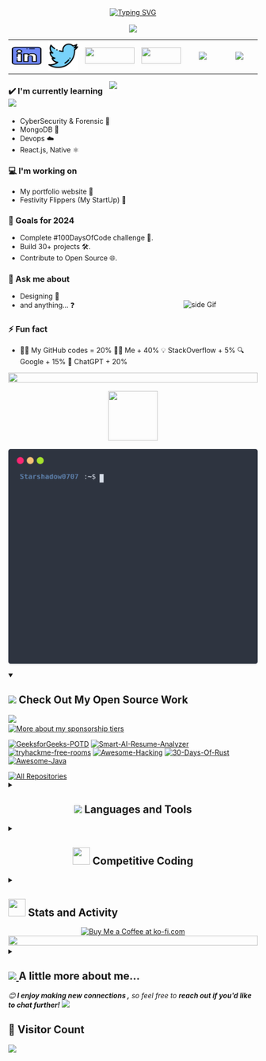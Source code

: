<!--💬TYPINGSVG -->
   <p align="center"><a href="https://github.com/Hunterdii"><img src="https://readme-typing-svg.demolab.com?font=Fira+Code&weight=500&size=17&duration=1&pause=10000000000000&color=f39c12&center=true&vCenter=true&random=false&width=435&lines=%E0%AA%95%E0%AB%87%E0%AA%AE+%E0%AA%9B%E0%AB%8B%F0%9F%99%8F%2C+%E2%80%8B%E0%A4%A8%E0%A4%AE%E0%A4%B8%E0%A5%8D%E0%A4%A4%E0%A5%87+(Namaste)%F0%9F%99%8F%F0%9F%8F%BB%2C+I'm+Het+Patel!"  alt="Typing SVG" align="center"  /></a>

<!--💬GREETINGSTITLE / 🌐WEBSITE: https://github.com/denvercoder1/readme-typing-svg -->
<p align="center">
  <a href="https://github.com/Hunterdii">
    <img src="https://readme-typing-svg.demolab.com/?lines=Full-Stack%20Web%20And%20App%20Developer;Future%20Cyber%20Security%20Professional;3%2B%20Years%20of%20Learning%20Coding;Always%20Learning%20Great%20Things&font=Shantell+Sans&size=21%20Code&center=true&width=440&height=45&color=9b59b6 &vCenter=true&pause=1000&size=22" align="center" /></a>
</p>

<!--1abc9c,e74c3c,3498db,2ecc71,9b59b6,f39c12
      Certainly! Here are some additional unique and special color codes:
      1. #f1c40f - Goldenrod
      2. #3498db - Cerulean
      3. #e74c3c - Coral
      4. #9b59b6 - Lavender
      5. #34495e - Gunmetal
      6. #e74c3c - Crimson
      7. #1abc9c - Turquoise
      8. #f39c12 - Tangerine
      9. #8e44ad - Orchid
      10. #27ae60 - Emerald
      11. #e67e22 - Burnt Orange
      12. #d35400 - Pumpkin
      13. #27ae60 - Jade
      14. #8e44ad - Amethyst
      15. #16a085 - Teal
      16. #c0392b - Mahogany
      17. #2980b9 - Sapphire
      18. #d35400 - Terracotta
      19. #7f8c8d - Slate Gray
      20. #2c3e50 - Midnight Blue--!>

 <!--🌐💬Social Media-->
<table width="120" align="center">
  <tr>  
    <td align="center" width="60">
      <a href="https://www.linkedin.com/in/patel-hetkumar-sandipbhai-8b110525a/?utm_source=share&utm_campaign=share_via&utm_content=profile&utm_medium=android_app"><img src="https://raw.githubusercontent.com/8bithemant/8bithemant/master/linkedin.png?raw=true" height="36" width="65"></a>
    </td>
    <td align="center" width="60">
      <a href="https://twitter.com/HetPate94938685"><img src="https://raw.githubusercontent.com/8bithemant/8bithemant/master/twitter.png?raw=true" width="60"></a>
    </td>
    <td align="center" width="60">
      <a href="https://www.youtube.com/@alpharoman9602"><img src="https://github.com/Hunterdii/Hunterdii/blob/main/Images/youtube-icon.png" height="33" width="100"></a>
    </td>
    <td align="center" width="60">
      <a href="https://discord.com/channels/1106636869795590254/1106636869795590257"><img src="https://user-images.githubusercontent.com/29790345/184599637-8ba21112-adc2-400a-8931-b071b74fb2a7.png?raw=true" height="33" width="80"></a>
    </td>
    <td align="center" width="60">
      <a href="mailto:het8185@gmail.com"><img src="https://user-images.githubusercontent.com/29790345/184528214-8f168ffd-5a4c-4d30-8d6b-917568924fbb.png?raw=true" width="80"></a>
    </td>
    <td align="center" width="60">
      <a href="https://drive.google.com/file/d/1ENgW8wWwbRlkos5c5l7vBbZ7AeAl443e/view?usp=drive_link"><img src="https://user-images.githubusercontent.com/29790345/184600207-42a1a54e-9faa-40c8-b18e-f8230d0c6d7c.png?raw=true" width="60"></a>
    </td>

  </tr>
</table>

</p></h2>
<!--💻Big SVG Coding-->
  <a href="https://github.com/Hunterdii">
<img align='right' src="https://media.giphy.com/media/M9gbBd9nbDrOTu1Mqx/giphy.gif" width="300"></a>

<!--💫 About Me-->

### ✔️ I'm currently learning <img src="https://media.giphy.com/media/WUlplcMpOCEmTGBtBW/giphy.gif" width="30">

- CyberSecurity & Forensic 🔐
- MongoDB 🍃
- Devops ☁️
- React.js, Native ⚛️

### 💻 I'm working on

- My portfolio website 💼
- Festivity Flippers (My StartUp) 🚀

### 🌱 Goals for 2024

- Complete #100DaysOfCode challenge 💯.
- Build 30+ projects 🛠️.
- Contribute to Open Source 🌐.

### 💭 Ask me about

- Designing 🎨
- and anything... ❓
  <a href="https://buymeacoffee.com/het81857"> <img src="https://media3.giphy.com/media/ZEB6yFbLnhyQf7g3hn/giphy.gif" alt="side Gif" align="right" width="150" height="auto"/> </a>

### ⚡ Fun fact

- 🐱‍💻 My GitHub codes = 20% 🙋‍♂️ Me + 40% 💡 StackOverflow + 5% 🔍 Google + 15% 🤖 ChatGPT + 20%

<!--📏LINE-->
<img src="https://i.imgur.com/dBaSKWF.gif" height="20" width="100%">

<!--🖼️OCTOCAT-->
<p align="center"><a href="https://github.com/sponsors/Hunterdii">
<img src="https://media.giphy.com/media/IP7sarl7C5lSFCw9rG/giphy.gif"  width="100px" height="100px"></p></a>

<!--🌯GITHUBTERMINALSTATS💻 / 🌐WEBSITE: https://github.com/Hunterdii/GitHub-Terminal -->

<p align='center'>  <a href="https://github.com/sponsors/Hunterdii">
  <img align="center" src="https://raw.githubusercontent.com/Hunterdii/GitHub-Terminal/refs/heads/master/github_stats.svg"
</p></a>

<!--📘 Check Out My Open Source Work-->

<details open> 
  <summary>
     <h2>  <a href="https://github.com/Hunterdii">
    <img src="https://github.com/user-attachments/assets/839a5b5b-14e8-4474-82d7-07215c6e4901" height="37px"></a>
   Check Out My Open Source Work </h2>

  <a href="https://github.com/Hunterdii">
    <img src="https://github.com/user-attachments/assets/839a5b5b-14e8-4474-82d7-07215c6e4901" height="37px">
  </a>
  </summary>

<a href="https://github.com/sponsors/Hunterdii/">
    <img alt="More about my sponsorship tiers" title="Sponsorship Tiers" src="https://custom-icon-badges.demolab.com/badge/-More%20About%20My%20Sponsorship%20Tiers-1F222E?style=for-the-badge&logoColor=Teal&logo=link-external"/>
  </a>
<p align="left">
    <a href="https://github.com/Hunterdii/GeeksforGeeks-POTD">
    <img width="278" src="https://denvercoder1-github-readme-stats.vercel.app/api/pin/?username=Hunterdii&repo=GeeksforGeeks-POTD&theme=github_dark&border_color=02D892&bg_color=0D1117&title_color=58A6FF&icon_color=1F6FEB&show_icons=false" alt="GeeksforGeeks-POTD"></a>
    <a href="https://github.com/Hunterdii/Smart-AI-Resume-Analyzer"><img width="278" src="https://denvercoder1-github-readme-stats.vercel.app/api/pin/?username=Hunterdii&repo=Smart-AI-Resume-Analyzer&theme=github_dark&border_color=02D892&bg_color=0D1117&title_color=58A6FF&icon_color=1F6FEB&show_icons=false" alt="Smart-AI-Resume-Analyzer"></a>
   <a href="https://github.com/Hunterdii/tryhackme-free-rooms"><img width="278" src="https://denvercoder1-github-readme-stats.vercel.app/api/pin/?username=Hunterdii&repo=tryhackme-free-rooms&theme=github_dark&border_color=02D892&bg_color=0D1117&title_color=58A6FF&icon_color=1F6FEB&show_icons=false" alt="tryhackme-free-rooms"></a>
    <a href="https://github.com/Hunterdii/Awesome-Hacking"><img width="278" src="https://denvercoder1-github-readme-stats.vercel.app/api/pin/?username=Hunterdii&repo=Awesome-Hacking&theme=github_dark&border_color=02D892&bg_color=0D1117&title_color=58A6FF&icon_color=1F6FEB&show_icons=false" alt="Awesome-Hacking"></a>
       <a href="https://github.com/Hunterdii/30-Days-Of-Rust"><img width="278" src="https://denvercoder1-github-readme-stats.vercel.app/api/pin/?username=Hunterdii&repo=30-Days-Of-Rust&theme=github_dark&border_color=02D892&bg_color=0D1117&title_color=58A6FF&icon_color=1F6FEB&show_icons=false" alt="30-Days-Of-Rust"></a>
       <a href="https://github.com/Hunterdii/Awesome-Java"><img width="278" src="https://denvercoder1-github-readme-stats.vercel.app/api/pin/?username=Hunterdii&repo=Awesome-Java&theme=github_dark&border_color=02D892&bg_color=0D1117&title_color=58A6FF&icon_color=1F6FEB&show_icons=false" alt="Awesome-Java"></a>
</p>

  <a href="https://github.com/Hunterdii?tab=repositories&sort=stargazers">
    <img alt="All Repositories" title="All Repositories" src="https://custom-icon-badges.demolab.com/badge/-Click%20Here%20For%20All%20My%20Repos-1F222E?style=for-the-badge&logoColor=Teal&logo=repo"/>
  </a>

<!--<h3>⏳ GitHub Activity Logs 📜</h3>-->

<!--START_SECTION:activity-->

<!--END_SECTION:activity-->

</details>

<!--💻Languages and Tools🛠️-->
<details> 
  <summary><h2 align='center'><a href="https://github.com/Hunterdii">
<img src="https://github.com/user-attachments/assets/0cefad05-58a9-4aa0-a070-f75a0c9b0353" height="32px"></a> Languages and Tools</h2>
  
  <a href="https://github.com/Hunterdii">
  </a>
 </summary> 
 <div style="display: flex; align-items: flex-start; align: center">
<table width="100">
</details>
    <h3>👨‍💻 Programming and Markup Languages</h3>
<tr>
    <td align='center' width="190">
        <img src="https://www.vectorlogo.zone/logos/php/php-ar21.svg">
    </td>
    <td align='center' width="190">
        <img src="https://techstack-generator.vercel.app/python-icon.svg" alt="icon" width="70" height="65">
    </td>
    <td align='center' width="190">
        <img src="https://techstack-generator.vercel.app/java-icon.svg" alt="icon" width="80" height="75">
    </td>
    <td align='center' width="190">
            <img src="https://techstack-generator.vercel.app/js-icon.svg" alt="icon" width="90" height="85" />
    </td>
    <td align='center' width="190">
            <img src="https://techstack-generator.vercel.app/cpp-icon.svg" alt="icon" width="80" height="75"/>
    </td>
</tr>
    <tr>
      <td align='center' width="190">
            <img src="https://techstack-generator.vercel.app/ts-icon.svg" alt="icon" width="90" height="85" />
    </td>
        <td align='center' width="190">
            <img src="https://github.com/devicons/devicon/blob/v2.16.0/icons/c/c-original.svg" width="60"/>
    </td>
        <td align='center' width="190">
            <img src="https://www.vectorlogo.zone/logos/w3_html5/w3_html5-ar21.svg" width="120"/>
    </td>
        <td align='center' width="190">
            <img src="https://www.vectorlogo.zone/logos/w3_css/w3_css-ar21.svg" width="120"/>
    </td>
        <td align='center' width="190">
            <img src="https://www.vectorlogo.zone/logos/rust-lang/rust-lang-icon.svg" width="60"/>
    </td>
    </tr>
</table>
<table width="100">
    <h3>🗄️ Databases and Cloud Hosting</h3>
<tr>
    <td align='center' width="190">
            <img src="https://techstack-generator.vercel.app/mysql-icon.svg" alt="icon" width="90" height="85"/>
    </td>
    <td align='center' width="190">
            <img src="https://www.vectorlogo.zone/logos/mongodb/mongodb-ar21.svg" width="120"/>
    </td>
     <td align='center' width="190">
        <img src="https://www.vectorlogo.zone/logos/oracle/oracle-ar21.svg" width="120">
    </td>
    <td align='center' width="190">
        <img src="https://www.vectorlogo.zone/logos/sqlite/sqlite-ar21.svg" width="120">
    </td>
    <td align='center' width="190">
            <img src="https://techstack-generator.vercel.app/github-icon.svg" alt="icon" width="90" height="85"/>
    </td>
</tr>
</table>
<table width="100">
    <h3>💻 Software and Tools</h3>
<tr>
    <td align='center' width="190">
        <img src="https://www.vectorlogo.zone/logos/visualstudio_code/visualstudio_code-ar21.svg" width="120">
    </td>
    <td align='center' width="190">
        <img src="https://github.com/devicons/devicon/blob/v2.16.0/icons/visualstudio/visualstudio-original-wordmark.svg" width="60">
    </td>
    <td align='center' width="190">
        <img src="https://www.vectorlogo.zone/logos/git-scm/git-scm-ar21.svg" width="120">
    </td>
    <td align='center' width="190">
        <img src="https://www.vectorlogo.zone/logos/firebase/firebase-ar21.svg" width="120">
    </td>
    <td align='center' width="190">
        <img src="https://github.com/devicons/devicon/blob/v2.16.0/icons/androidstudio/androidstudio-original-wordmark.svg" width="60">
    </td>
<tr> 
    <td align='center' width="190">
        <img src="https://www.vectorlogo.zone/logos/linux/linux-ar21.svg" width="120">
    </td>
    <td align='center' width="190">
        <img src="https://www.vectorlogo.zone/logos/google_cloud/google_cloud-ar21.svg" width="120">
    </td>
    <td align='center' width="190">
        <img src="https://www.vectorlogo.zone/logos/stackoverflow/stackoverflow-ar21.svg" width="120">
    </td>
    <td align='center' width="190">
        <img src="https://www.vectorlogo.zone/logos/jupyter/jupyter-ar21.svg" width="120">
    </td>
    <td align='center' width="190">
        <img src="https://www.vectorlogo.zone/logos/google_bigquery/google_bigquery-ar21.svg" width="120">
    </td>
    </tr>
    </tr>
</table>
    <table width="100">
    <h3>🧰 Frameworks and Libraries</h3>
    <tr>
    <td align='center' width="190">
        <img src="https://www.vectorlogo.zone/logos/numpy/numpy-ar21.svg">
    </td>
    <td align='center' width="190">
        <img src="https://www.vectorlogo.zone/logos/nodejs/nodejs-ar21.svg">
    </td>
    <td align='center' width="190">
        <img src="https://techstack-generator.vercel.app/react-icon.svg" alt="icon" width="80" height="85">
    </td>
    <td align='center' width="190">
        <img src="https://www.vectorlogo.zone/logos/tensorflow/tensorflow-ar21.svg">
    </td>
    <td align='center' width="190">
        <img src="https://www.vectorlogo.zone/logos/tailwindcss/tailwindcss-ar21.svg">
    </td>
</tr>
</table>
</details>

<!--🏆Competitive Coding Profile-->
<details> 
  <summary><h2 align='center'><a href="https://github.com/Hunterdii">
<img src="https://github.com/user-attachments/assets/5b3cb883-6652-4525-a352-b4b9a3501e07" width = 35px height = 35px></a> Competitive Coding</h2>
  </summary>
    
[![Hackerrank](https://img.shields.io/badge/-hackerrank-7cfc00?style=flat&labelColor=7cfc00&logo=hackerrank&logoColor=white)](https://www.hackerrank.com/profile/hunterdii9879)
[![GeeksForGeeks](https://img.shields.io/badge/geeksforfeeks-hunterdxwfu-green)](https://auth.geeksforgeeks.org/user/hunterdxwfu)	
[![LeetCode](https://img.shields.io/badge/-LeetCode-ff8c00?style=flat&labelColor=ff8c00&logo=LeetCode&logoColor=white)](https://leetcode.com/hunterdii9879/)
[![TryHackMe](https://img.shields.io/badge/-TryHackMe-2ecc71?style=flat&labelColor=000000&logo=TryHackMe&logoColor=red)](https://tryhackme.com/p/Hunterdii)

<!-- Quotes Section -->
<div align="center">
        
  ![Quotes](https://quotes-github-readme.vercel.app/api?type=horizontal&theme=radical)
</div>

<!-- Jokes Section -->
<div align="center">
  <img src="https://readme-jokes.vercel.app/api?theme=tokyonight" width="330px"/>
</div>

<!-- Starred Repos and Fork Links -->
<h4 align="center">
  <div align="center">
    <table>
      <tr>
        <td align="center">
          <a href="https://github.com/Hunterdii?tab=stars">
            <b>MY STARRED REPOS <br> AND TOPICS 🌟</b>
          </a>
        </td>
        <td align="center">
          <a href="https://github.com/Hunterdii/Hunterdii/edit/main/README.md">
            <b>FORK PROFILE WITH <br> EASY EDITING 🔱</b>
          </a>
        </td>
      </tr>
    </table>
  </div>
</h4>

</details>

<details> 
  <summary><h2><a href="https://github.com/Hunterdii">
<img src="https://github.com/user-attachments/assets/b0f0a235-563d-41f2-95e9-0ebfb8e4ecbd" width = 35px height = 35px></a> Stats and Activity</h2>
  <a href="https://github.com/Hunterdii">
  </summary>
<!--📊💬STATTITLE / 🌐WEBSITE: https://textanim.com/ -->
<!-- <p align="center">
<img src="https://i.imgur.com/YCw47Dm.gif">
 -->
  <h3>💻 GitHub Profile Stats</h3> 
<!--<table border="0" align="center">-->
<table width="100">
<tr border="0">
      <td align='center' width="510">
  
<!--🔝 Rank Gitthub Appearance-->
  <!--<img  align="center"  src="https://github-readme-stats.vercel.app/api?username=Hunterdii&theme=github_dark&rank_icon=github&show_icons=true&count_private=true&hide_border=true" />-->
  <img src="https://gh-readme-profile.vercel.app/api?username=Hunterdii&theme=github_dark_tritanopia&border_width=0.1&photo_quality=100&format=svg&hide=issues&border_radius=17.5&hide_border=true&stroke_color=1F6FEB&bg_color=0D1117" />
  <br>

<!--📏LINE-->
<!--<img src="https://www.animatedimages.org/data/media/562/animated-line-image-0447.gif" height="1" width="100%">-->
<img src="https://user-images.githubusercontent.com/73097560/115834477-dbab4500-a447-11eb-908a-139a6edaec5c.gif">

  </br>
  <!--🏆 GitHub Streak-->
  <img  alt="Mark streak" src="https://github-readme-streak-stats.herokuapp.com/?user=Hunterdii&theme=github-dark-blue&hide_border=true" />
  
</td>

<td align='center' width="510">
<!--📙 Languages-->
  <img  align="center"  src="https://github-readme-stats.vercel.app/api/top-langs/?username=Hunterdii&theme=github_dark&hide_border=true&no-bg=true&no-frame=true&langs_count=8"/>

  </td>
</tr>
</table>

<b>Note:</b> Top languages only hint at the colorful palette of coding languages I've explored. Yet, they're like a trailer to an epic movie, teasing the excitement of what lies beneath the surface. Dive deeper, and you'll discover the mastery and artistry I bring to each line of code, painting vibrant solutions with finesse.

<!--📈ACTIVITYGRAPH -->
<h3>📈 Activity Graph </h3>

<table width="100">
        <tr border="0">
      <td align='center' width="1010">
  <img  align="center"  src="https://github-readme-activity-graph.vercel.app/graph/?username=Hunterdii&theme=github-dark&hide_border=true" img alt="Hunterdii's Activity Graph"/>
</td>
</tr>
</table>
<!--🏗️ Contributions (3D View)-->
<h3>🏗️ Contributions (3D View) </h3> 
<div align="center">
        
![3D-Graph-Contribution](https://raw.githubusercontent.com/Hunterdii/Hunterdii/main/profile-3d-contrib/profile-night-green.svg)
</div>
</details>

 

<!--### :sparkles: [Trendsetters(Supporters)](src/getTopFollowers.py)

<!--START_SECTION:top-followers-->
<!--<table>
  <tr>
    <td align="center">
      <a href="https://github.com/Rubadharsini">
        <img src="https://avatars2.githubusercontent.com/u/131747216" width="100px;" alt="Rubadharsini"/>
      </a>
      <br />
      <a href="https://github.com/Rubadharsini">RUBADHARSINI S</a>
    </td>
    <td align="center">
      <a href="https://github.com/Penguin5681">
        <img src="https://avatars2.githubusercontent.com/u/85027012" width="100px;" alt="Penguin5681"/>
      </a>
      <br />
      <a href="https://github.com/Penguin5681">Pranav Sinha</a>
    </td>
    <td align="center">
      <a href="https://github.com/SamarthGarge">
        <img src="https://avatars2.githubusercontent.com/u/156199633" width="100px;" alt="SamarthGarge"/>
      </a>
      <br />
      <a href="https://github.com/SamarthGarge">Samarth Garge</a>
    </td>
    <td align="center">
      <a href="https://github.com/Starshadow0707">
        <img src="https://avatars2.githubusercontent.com/u/129964953" width="100px;" alt="Starshadow0707"/>
      </a>
      <br />
      <a href="https://github.com/Starshadow0707">Het(Hunter) Patel</a>
    </td>
  </tr>
</table>-->
<!--END_SECTION:top-followers-->

 <!--💵 buymeacoffee-->
</details>
<div align="center">
  <a href='https://www.buymeacoffee.com/het81857' target='_blank'>
    <img height='64' style='border:0px;height:64px;' src='https://cdn.buymeacoffee.com/buttons/v2/default-red.png?v=3' border='0' alt='Buy Me a Coffee at ko-fi.com' />
  </a>
</div>

<!--https://storage.ko-fi.com/cdn/kofi1.png!-->
<!--📏LINE-->
<img src="https://i.imgur.com/dBaSKWF.gif" height="20" width="100%">
        
<details> <summary><h2>  <a href="https://github.com/Hunterdii">
<img src="https://media.giphy.com/media/VgCDAzcKvsR6OM0uWg/giphy.gif" width="37"> </a>
A little more about me...</h2></summary>
    
```javascriptclass ReadMe:
    def __init__(self):
        self.name = 'Patel HetKumar SandipBhai'
        self.education = {'programming': 'Full Stack Software Development', 'art': ['Singing', 'Art and Design', 'Gaming']}
        self.employment = {'developer': ['company', 'city'], 'designer': ['RR Cables', 'CodeSoft', 'Oasis InfoByte',]}
        self.current_year = 2024
    def doing(self, now):
        if now < self.current_year:
            return f"I was a design with {self.employment['developer'][0]} in {self.employment['developer'][1]}"
        elif now == self.current_year:
            return f"I am currently learning {self.education['programming']} at Parul Institute"
        elif now > self.current_year:
            return f"I am eager to collaborate with {self.employment['developer'][0]} on Android and web development"
        else:
            return "### Hi there 👋"
    def collaborate(self, role, organization, location):
        self.employment[role] = [organization, location]
    pronouns = "He | Him"
    code = ["Javascript🚀", "C🅒", "Python🐍", "Java☕", "Php🐘", "C#(.Net🎯)"]
    askMeAbout = ["web dev🌐", "Foody🍔", "app dev📱", "Singing🎤", "Drawing✏️"]
    technologies = {'mobileApp': ["Android App📱", "Flutter🚀"], 'frontEnd': {'js': ["React⚛️"], 'css': ["Tailwind🌪️", "bootstrap🅱️"]}, 'backEnd': {'php': ["php🐘", "c#🎯"], 'python': ["flask🍶"]}, 'devOps': ["Google Cloud☁️", "Docker🐳", "AWS🌩️"], 'databases': ["mongoDB🍃", "MySql🐬", "Oracle🛢️"], 'misc': ["Firebase🔥", "sqlite📦"]}
    architecture = ["Serverless Architecture", "Progressive web applications", "Single page applications"]
    currentProject = "I am developing Android Application Named: FestivityFlippers"
    funFact = "There are two ways to write error-free programs; only the third one works"

me = ReadMe()

```
<!--📏LINE-->
<img src="https://i.imgur.com/dBaSKWF.gif" height="20" width="100%">

</details>


<!-- <h2>🍴🐍 Snake eating my Contributions 🐍🍴</h2> -->
  <!--🐍💬SNAKETITLE / 🌐WEBSITE: https://textanim.com/ -->
<!--<p align="center">
<img src="https://i.imgur.com/x1KbuCq.gif">

<img src="https://raw.githubusercontent.com/Hunterdii/Hunterdii/output/github-contribution-grid-snake.svg" width="100%">
--!>

 <em> 😊<b>  I enjoy making new connections ,</b> so feel free to <b>reach out if you'd like to chat further!</b>  <a href="https://github.com/sponsors/Hunterdii">
<img src="https://media.giphy.com/media/LnQjpWaON8nhr21vNW/giphy.gif" width="60"></em></a>
</br>

<div align="left">
  <h2><b>👀 Visitor Count</b></h2>
</div>
<a href="https://github.com/sponsors/Hunterdii/">
<img src="https://count.getloli.com/@Hunterdii?name=Hunterdii&theme=green&darkmode=1">
